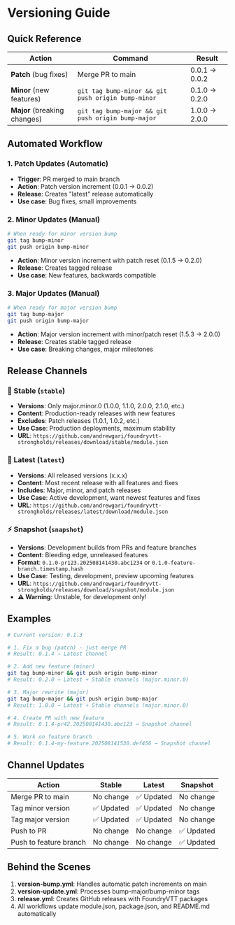 # Versioning Guide

## Quick Reference

| Action                       | Command                                            | Result        |
| ---------------------------- | -------------------------------------------------- | ------------- |
| **Patch** (bug fixes)        | Merge PR to main                                   | 0.0.1 → 0.0.2 |
| **Minor** (new features)     | `git tag bump-minor && git push origin bump-minor` | 0.1.0 → 0.2.0 |
| **Major** (breaking changes) | `git tag bump-major && git push origin bump-major` | 1.0.0 → 2.0.0 |

## Automated Workflow

### 1. Patch Updates (Automatic)

- **Trigger**: PR merged to main branch
- **Action**: Patch version increment (0.0.1 → 0.0.2)
- **Release**: Creates "latest" release automatically
- **Use case**: Bug fixes, small improvements

### 2. Minor Updates (Manual)

```bash
# When ready for minor version bump
git tag bump-minor
git push origin bump-minor
```

- **Action**: Minor version increment with patch reset (0.1.5 → 0.2.0)
- **Release**: Creates tagged release
- **Use case**: New features, backwards compatible

### 3. Major Updates (Manual)

```bash
# When ready for major version bump
git tag bump-major
git push origin bump-major
```

- **Action**: Major version increment with minor/patch reset (1.5.3 → 2.0.0)
- **Release**: Creates stable tagged release
- **Use case**: Breaking changes, major milestones

## Release Channels

### 🎯 Stable (`stable`)

- **Versions**: Only major.minor.0 (1.0.0, 1.1.0, 2.0.0, 2.1.0, etc.)
- **Content**: Production-ready releases with new features
- **Excludes**: Patch releases (1.0.1, 1.0.2, etc.)
- **Use Case**: Production deployments, maximum stability
- **URL**: `https://github.com/andrewgari/foundryvtt-strongholds/releases/download/stable/module.json`

### 🚀 Latest (`latest`)

- **Versions**: All released versions (x.x.x)
- **Content**: Most recent release with all features and fixes
- **Includes**: Major, minor, and patch releases
- **Use Case**: Active development, want newest features and fixes
- **URL**: `https://github.com/andrewgari/foundryvtt-strongholds/releases/latest/download/module.json`

### ⚡ Snapshot (`snapshot`)

- **Versions**: Development builds from PRs and feature branches
- **Content**: Bleeding edge, unreleased features
- **Format**: `0.1.0-pr123.202508141430.abc1234` or `0.1.0-feature-branch.timestamp.hash`
- **Use Case**: Testing, development, preview upcoming features
- **URL**: `https://github.com/andrewgari/foundryvtt-strongholds/releases/download/snapshot/module.json`
- **⚠️ Warning**: Unstable, for development only!

## Examples

```bash
# Current version: 0.1.3

# 1. Fix a bug (patch) - just merge PR
# Result: 0.1.4 → Latest channel

# 2. Add new feature (minor)
git tag bump-minor && git push origin bump-minor
# Result: 0.2.0 → Latest + Stable channels (major.minor.0)

# 3. Major rewrite (major)
git tag bump-major && git push origin bump-major
# Result: 1.0.0 → Latest + Stable channels (major.minor.0)

# 4. Create PR with new feature
# Result: 0.1.4-pr42.202508141430.abc123 → Snapshot channel

# 5. Work on feature branch
# Result: 0.1.4-my-feature.202508141530.def456 → Snapshot channel
```

## Channel Updates

| Action                 | Stable     | Latest     | Snapshot   |
| ---------------------- | ---------- | ---------- | ---------- |
| Merge PR to main       | No change  | ✅ Updated | No change  |
| Tag minor version      | ✅ Updated | ✅ Updated | No change  |
| Tag major version      | ✅ Updated | ✅ Updated | No change  |
| Push to PR             | No change  | No change  | ✅ Updated |
| Push to feature branch | No change  | No change  | ✅ Updated |

## Behind the Scenes

1. **version-bump.yml**: Handles automatic patch increments on main
2. **version-update.yml**: Processes bump-major/bump-minor tags
3. **release.yml**: Creates GitHub releases with FoundryVTT packages
4. All workflows update module.json, package.json, and README.md automatically
